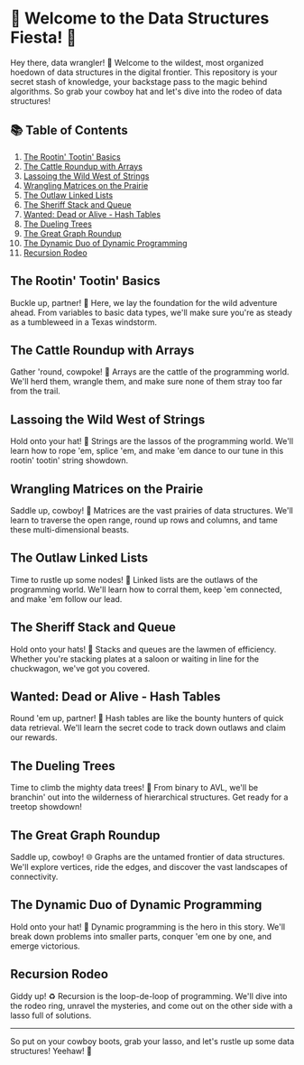 # 🚀 Welcome to the Data Structures Fiesta! 🎉

Hey there, data wrangler! 🤠 Welcome to the wildest, most organized hoedown of data structures in the digital frontier. This repository is your secret stash of knowledge, your backstage pass to the magic behind algorithms. So grab your cowboy hat and let's dive into the rodeo of data structures!

## 📚 Table of Contents

1. [The Rootin' Tootin' Basics](#the-rootin-tootin-basics)
2. [The Cattle Roundup with Arrays](#the-cattle-roundup-with-arrays)
3. [Lassoing the Wild West of Strings](#lassoing-the-wild-west-of-strings)
4. [Wrangling Matrices on the Prairie](#Matrices)
5. [The Outlaw Linked Lists](#the-outlaw-linked-lists)
6. [The Sheriff Stack and Queue](#the-sheriff-stack-and-queue)
7. [Wanted: Dead or Alive - Hash Tables](#wanted-dead-or-alive-hash-tables)
8. [The Dueling Trees](#the-dueling-trees)
9. [The Great Graph Roundup](#the-great-graph-roundup)
10. [The Dynamic Duo of Dynamic Programming](#the-dynamic-duo-of-dynamic-programming)
11. [Recursion Rodeo](#recursion-rodeo)

## The Rootin' Tootin' Basics

Buckle up, partner! 🤠 Here, we lay the foundation for the wild adventure ahead. From variables to basic data types, we'll make sure you're as steady as a tumbleweed in a Texas windstorm.

## The Cattle Roundup with Arrays

Gather 'round, cowpoke! 🐄 Arrays are the cattle of the programming world. We'll herd them, wrangle them, and make sure none of them stray too far from the trail.

## Lassoing the Wild West of Strings

Hold onto your hat! 🤠 Strings are the lassos of the programming world. We'll learn how to rope 'em, splice 'em, and make 'em dance to our tune in this rootin' tootin' string showdown.

## Wrangling Matrices on the Prairie

Saddle up, cowboy! 🌾 Matrices are the vast prairies of data structures. We'll learn to traverse the open range, round up rows and columns, and tame these multi-dimensional beasts.

## The Outlaw Linked Lists

Time to rustle up some nodes! 🔗 Linked lists are the outlaws of the programming world. We'll learn how to corral them, keep 'em connected, and make 'em follow our lead.

## The Sheriff Stack and Queue

Hold onto your hats! 🤠 Stacks and queues are the lawmen of efficiency. Whether you're stacking plates at a saloon or waiting in line for the chuckwagon, we've got you covered.

## Wanted: Dead or Alive - Hash Tables

Round 'em up, partner! 🤠 Hash tables are like the bounty hunters of quick data retrieval. We'll learn the secret code to track down outlaws and claim our rewards.

## The Dueling Trees

Time to climb the mighty data trees! 🌳 From binary to AVL, we'll be branchin' out into the wilderness of hierarchical structures. Get ready for a treetop showdown!

## The Great Graph Roundup

Saddle up, cowboy! 🌐 Graphs are the untamed frontier of data structures. We'll explore vertices, ride the edges, and discover the vast landscapes of connectivity.

## The Dynamic Duo of Dynamic Programming

Hold onto your hat! 🚀 Dynamic programming is the hero in this story. We'll break down problems into smaller parts, conquer 'em one by one, and emerge victorious.

## Recursion Rodeo

Giddy up! ♻️ Recursion is the loop-de-loop of programming. We'll dive into the rodeo ring, unravel the mysteries, and come out on the other side with a lasso full of solutions.

---

So put on your cowboy boots, grab your lasso, and let's rustle up some data structures! Yeehaw! 🌵
